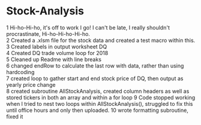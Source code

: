 # Stock-Analysis

1 Hi-ho-Hi-ho, it's off to work I go! I can't be late, I really shouldn't procrastinate, Hi-ho-Hi-ho-Hi-ho.<br>
2 Created a .xlsm file for the stock data and created a test macro within this.<br>
3 Created labels in output worksheet DQ<br>
4 Created DQ trade volume loop for 2018<br>
5 Cleaned up Readme with line breaks<br>
6 changed endRow to calculate the last row with data, rather than using hardcoding<br>
7 created loop to gather start and end stock price of DQ, then output as yearly price change<br>
8 created subroutine AllStockAnalysis, created column headers as well as stored tickers in both an array and
within a for loop
9 Code stopped working when I tried to nest two loops within AllStockAnalysis(), struggled to fix this until office hours
and only then uploaded.
10 wrote formatting subroutine, fixed it